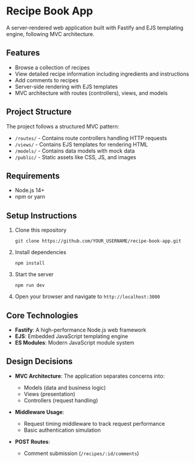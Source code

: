 # Recipe Book App

A server-rendered web application built with Fastify and EJS templating engine, following MVC architecture.

## Features

- Browse a collection of recipes
- View detailed recipe information including ingredients and instructions
- Add comments to recipes
- Server-side rendering with EJS templates
- MVC architecture with routes (controllers), views, and models

## Project Structure

The project follows a structured MVC pattern:

- `/routes/` - Contains route controllers handling HTTP requests
- `/views/` - Contains EJS templates for rendering HTML
- `/models/` - Contains data models with mock data
- `/public/` - Static assets like CSS, JS, and images

## Requirements

- Node.js 14+
- npm or yarn

## Setup Instructions

1. Clone this repository

   ```
   git clone https://github.com/YOUR_USERNAME/recipe-book-app.git
   ```

2. Install dependencies

   ```
   npm install
   ```

3. Start the server

   ```
   npm run dev
   ```

4. Open your browser and navigate to `http://localhost:3000`

## Core Technologies

- **Fastify**: A high-performance Node.js web framework
- **EJS**: Embedded JavaScript templating engine
- **ES Modules**: Modern JavaScript module system

## Design Decisions

- **MVC Architecture**: The application separates concerns into:

  - Models (data and business logic)
  - Views (presentation)
  - Controllers (request handling)

- **Middleware Usage**:

  - Request timing middleware to track request performance
  - Basic authentication simulation

- **POST Routes**:
  - Comment submission (`/recipes/:id/comments`)
